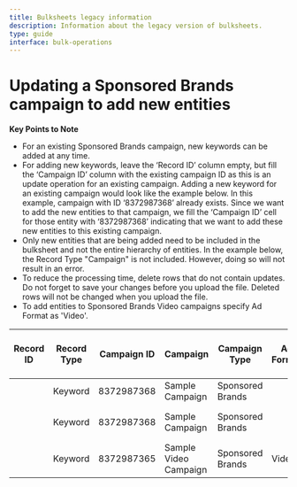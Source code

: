 ```yaml
---
title: Bulksheets legacy information
description: Information about the legacy version of bulksheets.
type: guide
interface: bulk-operations
---
```


# Updating a Sponsored Brands campaign to add new entities

__Key Points to Note__

* For an existing Sponsored Brands campaign, new keywords can be added at any time.
* For adding new keywords, leave the ‘Record ID’ column empty, but fill the ‘Campaign ID’ column with the existing campaign ID as this is an update operation for an existing campaign. Adding a new keyword for an existing campaign would look like the example below. In this example, campaign with ID ‘8372987368’ already exists. Since we want to add the new entities to that campaign, we fill the ‘Campaign ID’ cell for those entity with ‘8372987368’ indicating that we want to add these new entities to this existing campaign.
* Only new entities that are being added need to be included in the bulksheet and not the entire hierarchy of entities. In the example below, the Record Type "Campaign" is not included. However, doing so will not result in an error.
* To reduce the processing time, delete rows that do not contain updates. Do not forget to save your changes before you upload the file. Deleted rows will not be changed when you upload the file.
* To add entities to Sponsored Brands Video campaigns specify Ad Format as 'Video'.



| Record ID | Record Type | Campaign ID | Campaign              | Campaign Type          | Ad Format    | Budget | Budget Type | Portfolio ID | Campaign Start Date | Campaign End Date | Landing Page Url | Landing Page ASINs | Brand Name | Brand Entity ID | Brand Logo Asset ID | Headline | Creative ASINs | Media ID            | Automated Bidding | Bid Multiplier | Max Bid | Keyword              | Match Type     | Campaign Status | Status |
|-----------|-------------|-------------|-----------------------|------------------------|--------------|--------|-------------|--------------|---------------------|-------------------|------------------|--------------------|------------|-----------------|---------------------|----------|----------------|---------------------|-------------------|----------------|---------|----------------------|----------------|-----------------|--------|
|  <br/>    | Keyword     | 8372987368  | Sample Campaign       | Sponsored Brands       |              |        |             |              |                     |                   |                  |                    |            |                 |                     |          |                |                     |                   |                | 0.5     | New Keyword          | Exact          |                 | enabled|
|           | Keyword     | 8372987368  | Sample Campaign       | Sponsored Brands       |              |        |             |              |                     |                   |                  |                    |            |                 |                     |          |                |                     |                   |                |         | New Negative Keyword | Negative Exact |                 | enabled|
|  <br/>    | Keyword     | 8372987365  | Sample Video Campaign | Sponsored Brands       | Video        |        |             |              |                     |                   |                  |                    |            |                 |                     |          |                |                     |                   |                | 0.5     | New Keyword          | Exact          |                 | enabled|

